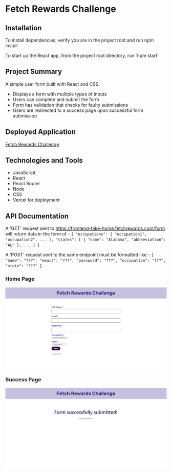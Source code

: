 # Fetch Rewards Challenge

## Installation
To install dependencies, verify you are in the project root and run npm install

To start up the React app, from the project root directory, run 'npm start'

## Project Summary
A simple user form built with React and CSS.  

* Displays a form with multiple types of inputs
* Users can complete and submit the form
* Form has validation that checks for faulty submissions
* Users are redirected to a success page upon successful form submission

## Deployed Application
[Fetch Rewards Challenge](https://fetch-rewards-challenge.vercel.app)

## Technologies and Tools
* JavaScript
* React
* React Router
* Node
* CSS
* Vercel for deployment

## API Documentation
A 'GET' request sent to https://frontend-take-home.fetchrewards.com/form will return data in the form of -
``{
    "occupations": [
        "occupation1",
        "occupation2",
        ...
    ],
    "states": [
        {
            "name": "Alabama",
            "abbreviation": "AL"
        },
        ...
    ]
}``

A 'POST' request sent to the same endpoint must be formatted like -
``{
    "name": "???",
    "email": "???",
    "password": "???",
    "occupation": "???",
    "state": "???"
}``

### Home Page
![Home Page](src/images/home-page.png)

### Success Page
![Success Page](src/images/success-page.png)
